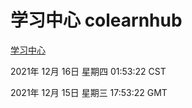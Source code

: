 # 学习中心 colearnhub
[学习中心](http://59.174.25.102:56308/colearnhub/)

2021年 12月 16日 星期四 01:53:22 CST

2021年 12月 15日 星期三 17:53:22 GMT
